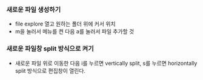 ### 새로운 파일 생성하기
- file explore 열고 원하는 폴더 위에 커서 위치
- m을 눌러서 메뉴를 켠 다음 a를 눌러서 파일 추가할 것

### 새로운 파일창 split 방식으로 켜기
- 새로운 파일 위로 이동한 다음 i를 누르면 vertically split, s를 누르면 horizontally split 방식으로 편집창이 열린다.
